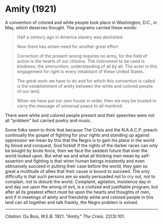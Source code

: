 <!--
title:   Amity
author:  Du Bois, W.E.B.
journal: The Crisis
year:    1921
volume:  22
issue:   3
pages:   101
-->

# Amity (1921)

A convention of colored and white people took place in Washington, D.C., in May, which deserves thought. The programs carried these words: 

> Half a century ago in America slavery was abolished.     <p> Now there has arisen need for another great effort.    <p>Correction of the present wrong requires no army, for the field of action is the hearts of our citizens. The instrument to be used is kindness; the ammunition, understanding of all by all. The actor in this engagement for right is every inhabitant of these United States.    <p>The great work we have to do and for which this convention is called is the establishment of amity between the white and colored people of our land.    <p> When we have put our own house in order, then we may be trusted to carry the message of universal peace to all mankind.

There were white and colored people present and their speeches were not all "problem" but carried poetry and music. 

Some folks seem to think that because <span class="small-caps">The Crisis</span> and the N.A.A.C.P. preach continually the gospel of fighting for your rights and standing up against oppression we mean by this that the Negro is to gain his place in the world by blood and conquest, God forbid! If the rights of the darker races can only be bought by brute force, then we face the saddest future that ever the world looked upon. But what we and what all thinking men mean by self-assertion and fighting is that when human beings insistently and even obtrusively succeed in putting their case before the world, they gain so great a multitude of allies that their cause is bound to succeed. The only difficulty is that such persons are so easily persuaded not to cry out, not to complain, not to disturb the world. Complaint, agitation, insistence day in and day out upon the wrong of evil, is a civilized and justifiable program; but after all its greatest effect must be upon the hearts and thoughts of men, and if in meetings of amity and friendship white and colored people in this land can sit together and talk frankly, the Negro problem is solved.

_________________
*Citation:* Du Bois, W.E.B. 1921. "Amity." *The Crisis*. 22(3):101.